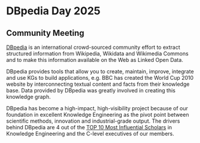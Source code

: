 # DBpedia Day 2025
<!-- SEMANTiCS 2024 will host the **DBpedia Day** on September 17, 2024 in Amsterdam, Netherlands. -->

## Community Meeting
[DBpedia](https://www.dbpedia.org/) is an international crowd-sourced community effort to extract structured information from Wikipedia, Wikidata and Wikimedia Commons and to make this information available on the Web as Linked Open Data. 

DBpedia provides tools that allow you to create, maintain, improve, integrate and use KGs to build applications, e.g. BBC has created the World Cup 2010 website by interconnecting textual content and facts from their knowledge base. Data provided by DBpedia was greatly involved in creating this knowledge graph.

DBpedia has become a high-impact, high-visibility project because of our foundation in excellent Knowledge Engineering as the pivot point between scientific methods, innovation and industrial-grade output. The drivers behind DBpedia are 4 out of the [TOP 10 Most Influential Scholars](https://www.aminer.org/ai2000/ke) in Knowledge Engineering and the C-level executives of our members.

<!-- 
## Organisation
* Julia Holze, InfAI, DBpedia Association
* Milan Dojchinovski, InfAI, DBpedia Association, CTU
* Sebastian Hellmann, InfAI, DBpedia Association

## This year's topics
We invite the world’s leading Knowledge Engineering experts to gain insights on the topic “Knowledge Graphs operated by AI”. This event aims to explore how recent advances in AI can leverage and exploit structured knowledge, as well as address new challenges and necessary changes to advance the vision of “Knowledge Graphs operated by AI”. Please find more information at the [Call for Presentations.](https://www.dbpedia.org/blog/cfp-dbpedia-day-2024/)

## Highlights include
* Keynote presentation “Trust me, I’m a Human” by Ruben Verborgh (Ghent University - imec)
* Session “Knowledge Graphs for LLMs”
* Session “LLMs for Knowledge Graphs”
* Discussion Session on LLMs and Knowledge Graphs

### About Ruben Verborgh: 
I’m a Professor of Decentralized Web Technology at [IDLab](https://www.ugent.be/ea/idlab/en) of Ghent University – imec and a Visiting Fellow at the Oxford Martin School within the University of Oxford. I’m the Head of Data Interoperability at Inrupt and an advisor to other companies. From this hybrid academic and industrial perspective, my professional mission is to support Solid in inspiring, transforming, and reshaping our data-driven society. 

As a computer scientist, I investigate how decentralized knowledge graphs on the Web can lead us into the post-Big Data era, where companies realize that data harvesting as a business model is a dead end. The future consists of lots of small data that is [linked](https://ruben.verborgh.org/blog/2018/12/28/designing-a-linked-data-developer-experience/#backend-independent). [People will be in control](https://ruben.verborgh.org/articles/redecentralizing-the-web/) of where they store their data and with whom they share it, independently of the services they use. I’m researching and implementing technologies that enable us to [effect this socio-economic change](https://ruben.verborgh.org/blog/2020/12/07/a-data-ecosystem-fosters-sustainable-innovation/) on both a local and a global scale.

<div class="d-flex justify-content-between bd-highlight mb-3">
 <img src="../img/person/ruben-full.jpg" style="max-width:32%; min-width:200px" width="60%" height="auto" alt="">
</div>
</br>

## Tickets
DBpedia members get free admission. Please contact your nearest DBpedia chapter for a promotion code, or contact the Head of Organisational Development of the DBpedia Association [Julia Holze](mailto:holze@infai.org). -->
